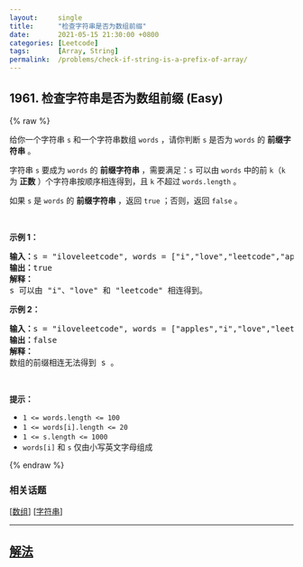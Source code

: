 ```yaml
---
layout:     single
title:      "检查字符串是否为数组前缀"
date:       2021-05-15 21:30:00 +0800
categories: [Leetcode]
tags:       [Array, String]
permalink:  /problems/check-if-string-is-a-prefix-of-array/
---
```


## 1961. 检查字符串是否为数组前缀 (Easy)

{% raw %}

<p>给你一个字符串 <code>s</code> 和一个字符串数组 <code>words</code> ，请你判断 <code>s</code> 是否为 <code>words</code> 的 <strong>前缀字符串</strong> 。</p>

<p>字符串 <code>s</code> 要成为 <code>words</code> 的 <strong>前缀字符串</strong> ，需要满足：<code>s</code> 可以由 <code>words</code> 中的前 <code>k</code>（<code>k</code> 为 <strong>正数</strong> ）个字符串按顺序相连得到，且 <code>k</code> 不超过 <code>words.length</code> 。</p>

<p>如果 <code>s</code> 是 <code>words</code> 的 <strong>前缀字符串</strong> ，返回 <code>true</code> ；否则，返回 <code>false</code> 。</p>

<p>&nbsp;</p>

<p><strong>示例 1：</strong></p>

<pre>
<strong>输入：</strong>s = "iloveleetcode", words = ["i","love","leetcode","apples"]
<strong>输出：</strong>true
<strong>解释：</strong>
s 可以由 "i"、"love" 和 "leetcode" 相连得到。
</pre>

<p><strong>示例 2：</strong></p>

<pre>
<strong>输入：</strong>s = "iloveleetcode", words = ["apples","i","love","leetcode"]
<strong>输出：</strong>false
<strong>解释：</strong>
数组的前缀相连无法得到 s 。</pre>

<p>&nbsp;</p>

<p><strong>提示：</strong></p>

<ul>
	<li><code>1 &lt;= words.length &lt;= 100</code></li>
	<li><code>1 &lt;= words[i].length &lt;= 20</code></li>
	<li><code>1 &lt;= s.length &lt;= 1000</code></li>
	<li><code>words[i]</code> 和 <code>s</code> 仅由小写英文字母组成</li>
</ul>

{% endraw %}

### 相关话题
  [[数组](https://github.com/awesee/leetcode/tree/master/tag/array/README.md)]
  [[字符串](https://github.com/awesee/leetcode/tree/master/tag/string/README.md)]

---

## [解法](https://github.com/awesee/leetcode/tree/master/problems/check-if-string-is-a-prefix-of-array)
